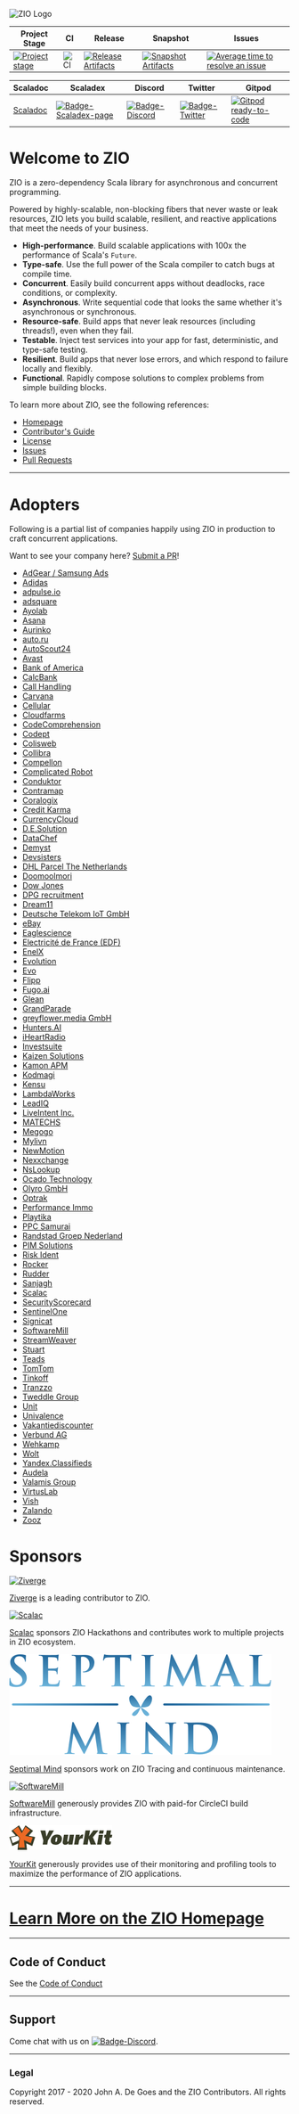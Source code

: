 ![ZIO Logo](./ZIO.png)

| Project Stage | CI | Release | Snapshot | Issues |
| --- | --- | --- | --- | --- |
| [![Project stage][Badge-Stage]][Badge-Stage-Page] | ![CI][Badge-CI] | [![Release Artifacts][Badge-SonatypeReleases]][Link-SonatypeReleases] | [![Snapshot Artifacts][Badge-SonatypeSnapshots]][Link-SonatypeSnapshots] | [![Average time to resolve an issue][Badge-IsItMaintained]][Link-IsItMaintained] |

| Scaladoc | Scaladex | Discord | Twitter | Gitpod |
| --- | --- | --- | --- | --- |
| [Scaladoc][Link-Scaladoc] | [![Badge-Scaladex-page]][Link-Scaladex-page] | [![Badge-Discord]][Link-Discord] | [![Badge-Twitter]][Link-Twitter] | [![Gitpod ready-to-code](https://img.shields.io/badge/Gitpod-ready--to--code-blue?logo=gitpod)](https://gitpod.io/#https://github.com/zio/zio) |

# Welcome to ZIO

ZIO is a zero-dependency Scala library for asynchronous and concurrent programming.

Powered by highly-scalable, non-blocking fibers that never waste or leak resources, ZIO lets you build scalable, resilient, and reactive applications that meet the needs of your business.

 - **High-performance**. Build scalable applications with 100x the performance of Scala's `Future`.
 - **Type-safe**. Use the full power of the Scala compiler to catch bugs at compile time.
 - **Concurrent**. Easily build concurrent apps without deadlocks, race conditions, or complexity.
 - **Asynchronous**. Write sequential code that looks the same whether it's asynchronous or synchronous.
 - **Resource-safe**. Build apps that never leak resources (including threads!), even when they fail.
 - **Testable**. Inject test services into your app for fast, deterministic, and type-safe testing.
 - **Resilient**. Build apps that never lose errors, and which respond to failure locally and flexibly.
 - **Functional**. Rapidly compose solutions to complex problems from simple building blocks.

To learn more about ZIO, see the following references:

 - [Homepage](https://zio.dev/)
 - [Contributor's Guide](./docs/about/contributing.md)
 - [License](LICENSE)
 - [Issues](https://github.com/zio/zio/issues)
 - [Pull Requests](https://github.com/zio/zio/pulls)

---

# Adopters

Following is a partial list of companies happily using ZIO in
production to craft concurrent applications.

Want to see your company here? [Submit a PR](https://github.com/zio/zio/edit/master/README.md)!

* [AdGear / Samsung Ads](https://adgear.com/en/)
* [Adidas](https://www.adidas.com/)
* [adpulse.io](https://www.adpulse.io/)
* [adsquare](https://www.adsquare.com/)
* [Ayolab](https://www.ayolab.com/)
* [Asana](https://asana.com/)
* [Aurinko](https://www.aurinko.io/)
* [auto.ru](https://auto.ru)
* [AutoScout24](https://www.autoscout24.de)
* [Avast](https://www.avast.com)
* [Bank of America](https://www.bofa.com)
* [CalcBank](https://www.calcbank.com.br)
* [Call Handling](https://www.callhandling.co.uk/)
* [Carvana](https://www.carvana.com)
* [Cellular](https://www.cellular.de)
* [Cloudfarms](https://cloudfarms.com)
* [CodeComprehension](https://codecomprehension.com)
* [Codept](https://www.codept.de/)
* [Colisweb](https://www.colisweb.com/en)
* [Collibra](https://www.collibra.com/)
* [Compellon](https://www.compellon.com/)
* [Complicated Robot](https://www.complicatedrobot.com/)
* [Conduktor](https://www.conduktor.io)
* [Contramap](https://www.contramap.dev)
* [Coralogix](https://coralogix.com)
* [Credit Karma](https://creditkarma.com)
* [CurrencyCloud](https://www.currencycloud.com/)
* [D.E.Solution](https://de-solution.com/)
* [DataChef](https://datachef.co)
* [Demyst](https://demyst.com)
* [Devsisters](https://devsisters.com/)
* [DHL Parcel The Netherlands](https://www.werkenbijdhl.nl/it)
* [Doomoolmori](https://doomoolmori.com/)
* [Dow Jones](https://www.dowjones.com)
* [DPG recruitment](https://www.dpgrecruitment.nl)
* [Dream11](https://dream11.com)
* [Deutsche Telekom IoT GmbH](https://iot.telekom.com/en)
* [eBay](https://www.ebay.com)
* [Eaglescience](https://www.eaglescience.nl)
* [Electricité de France (EDF)](https://www.edf.fr/)
* [EnelX](https://www.enelx.com)
* [Evolution](https://evolution.engineering)
* [Evo](https://evo.company)
* [Flipp](https://flipp.com/)
* [Fugo.ai](https://www.fugo.ai)
* [Glean](https://www.gleancompany.com)
* [GrandParade](https://grandparade.co.uk)
* [greyflower.media GmbH](https://greyflower.media)
* [Hunters.AI](https://hunters.ai)
* [iHeartRadio](https://www.iheart.com/)
* [Investsuite](https://investsuite.com/)
* [Kaizen Solutions](https://kaizen-solutions.net/)
* [Kamon APM](https://kamon.io/)
* [Kodmagi](https://www.kodmagi.se)
* [Kensu](https://kensu.io)
* [LambdaWorks](https://www.lambdaworks.io/)
* [LeadIQ](https://leadiq.com)
* [LiveIntent Inc.](https://liveintent.com)
* [MATECHS](https://matechs.com)
* [Megogo](https://megogo.net)
* [Mylivn](https://www.mylivn.com/)
* [NewMotion](https://newmotion.com)
* [Nexxchange](https://www.nexxchange.com)
* [NsLookup](https://www.nslookup.io)
* [Ocado Technology](https://ocadotechnology.com)
* [Olyro GmbH](https://olyro.de)
* [Optrak](https://optrak.com)
* [Performance Immo](https://www.performance-immo.com/)
* [Playtika](https://www.playtika.com)
* [PPC Samurai](https://ppcsamurai.com/)
* [Randstad Groep Nederland](https://www.werkenbijrandstad.nl)
* [PIM Solutions](https://pimsolutions.ru/)
* [Risk Ident](https://riskident.com/)
* [Rocker](https://rocker.com/)
* [Rudder](https://www.rudder.io/)
* [Sanjagh](https://sanjagh.pro/)
* [Scalac](https://scalac.io/)
* [SecurityScorecard](https://www.securityscorecard.io/)
* [SentinelOne](https://www.sentinelone.com/)
* [Signicat](https://www.signicat.com/)
* [SoftwareMill](https://softwaremill.com/)
* [StreamWeaver](https://www.streamweaver.com/)
* [Stuart](https://stuart.com/)
* [Teads](https://teads.com)
* [TomTom](https://tomtom.com)
* [Tinkoff](https://tinkoff.ru)
* [Tranzzo](https://tranzzo.com)
* [Tweddle Group](https://tweddle.com)
* [Unit](https://unit.co)
* [Univalence](https://univalence.io)
* [Vakantiediscounter](https://www.vakantiediscounter.nl)
* [Verbund AG](https://www.verbund.com)
* [Wehkamp](https://www.wehkamp.nl)
* [Wolt](https://www.wolt.com/)
* [Yandex.Classifieds](https://o.yandex.ru)
* [Audela](https://audela.ca)
* [Valamis Group](https://valamis.com)
* [VirtusLab](https://virtuslab.com/)
* [Vish](https://getvish.com)
* [Zalando](https://zalando.com/)
* [Zooz](https://zooz.com/)

# Sponsors

[![Ziverge][Image-Ziverge]][Link-Ziverge]

[Ziverge][Link-Ziverge] is a leading contributor to ZIO.

[![Scalac][Image-Scalac]][Link-Scalac]

[Scalac][Link-Scalac] sponsors ZIO Hackathons and contributes work to multiple projects in ZIO ecosystem.

[![Septimal Mind][Image-SeptimalMind]][Link-SeptimalMind]

[Septimal Mind][Link-SeptimalMind] sponsors work on ZIO Tracing and continuous maintenance.

[![SoftwareMill][Image-SoftwareMill]][Link-SoftwareMill]

[SoftwareMill][Link-SoftwareMill] generously provides ZIO with paid-for CircleCI build infrastructure.

[![YourKit][Image-YourKit]][Link-YourKit]

[YourKit][Link-YourKit] generously provides use of their monitoring and profiling tools to maximize the performance of ZIO applications.

---

# [Learn More on the ZIO Homepage](https://zio.dev/)

---

## Code of Conduct

See the [Code of Conduct](./docs/about/code_of_conduct.md)

---

## Support

Come chat with us on [![Badge-Discord]][Link-Discord].

---

### Legal

Copyright 2017 - 2020 John A. De Goes and the ZIO Contributors. All rights reserved.


[Link-Codecov]: https://codecov.io/gh/zio/zio?branch=master "Codecov"
[Link-IsItMaintained]: http://isitmaintained.com/project/zio/zio "Average time to resolve an issue"
[Link-Scaladoc]: https://javadoc.io/doc/dev.zio/zio_2.12/latest/zio/index.html
[Link-Scaladex-page]: https://index.scala-lang.org/zio/zio/zio "Scaladex"
[Link-SonatypeReleases]: https://oss.sonatype.org/content/repositories/releases/dev/zio/zio_2.12/ "Sonatype Releases"
[Link-SonatypeSnapshots]: https://oss.sonatype.org/content/repositories/snapshots/dev/zio/zio_2.12/ "Sonatype Snapshots"
[Link-Ziverge]: https://ziverge.com "Ziverge"
[Link-Scalac]: https://scalac.io "Scalac"
[Link-SoftwareMill]: https://softwaremill.com "SoftwareMill"
[Link-SeptimalMind]: https://7mind.io "Septimal Mind"
[Link-YourKit]: https://www.yourkit.com "YourKit"
[Link-Discord]: https://discord.gg/2ccFBr4 "Discord"
[Link-Twitter]: https://twitter.com/zioscala

[Badge-CI]: https://github.com/zio/zio/workflows/CI/badge.svg
[Badge-Codecov]: https://codecov.io/gh/zio/zio/coverage.svg?branch=master "Codecov"
[Badge-IsItMaintained]: http://isitmaintained.com/badge/resolution/zio/zio.svg "Average time to resolve an issue"
[Badge-Scaladex-page]: https://index.scala-lang.org/zio/zio/zio/latest.svg "Scaladex"
[Badge-SonatypeReleases]: https://img.shields.io/nexus/r/https/oss.sonatype.org/dev.zio/zio_2.12.svg "Sonatype Releases"
[Badge-SonatypeSnapshots]: https://img.shields.io/nexus/s/https/oss.sonatype.org/dev.zio/zio_2.12.svg "Sonatype Snapshots"
[Badge-Discord]: https://img.shields.io/discord/629491597070827530?logo=discord "chat on discord"
[Badge-Twitter]: https://img.shields.io/twitter/follow/zioscala.svg?style=plastic&label=follow&logo=twitter
[Badge-Stage]: https://img.shields.io/badge/Project%20Stage-Production%20Ready-brightgreen.svg
[Badge-Stage-Page]: https://github.com/zio/zio/wiki/Project-Stages

[Image-Ziverge]: ./website/static/img/ziverge.png "Ziverge"
[Image-Scalac]: ./website/static/img/scalac.svg "Scalac"
[Image-SoftwareMill]: ./website/static/img/softwaremill.svg "SoftwareMill"
[Image-SeptimalMind]: ./website/static/img/septimal_mind.svg "Septimal Mind"
[Image-YourKit]: ./website/static/img/yourkit.png "YourKit"
